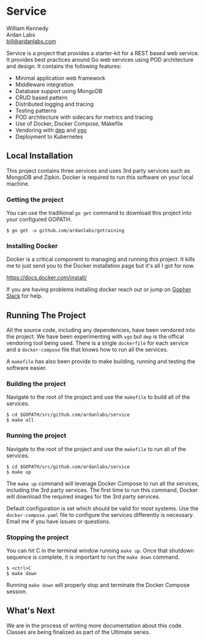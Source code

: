 # Service

William Kennedy  
Ardan Labs  
bill@ardanlabs.com

Service is a project that provides a starter-kit for a REST based web service. It provides best practices around Go   web services using POD architecture and design. It contains the following features:

* Minimal application web framework
* Middleware integration
* Database support using MongoDB
* CRUD based pattern
* Distributed logging and tracing
* Testing patterns
* POD architecture with sidecars for metrics and tracing
* Use of Docker, Docker Compose, Makefile
* Vendoring with [dep](https://github.com/golang/dep) and [vgo](https://github.com/golang/vgo)
* Deployment to Kubernetes

## Local Installation

This project contains three services and uses 3rd party services such as MongoDB and Zipkin. Docker is required to run this software on your local machine.

### Getting the project

You can use the traditional `go get` command to download this project into your configured GOPATH.

```
$ go get -u github.com/ardanlabs/gotraining
```

### Installing Docker

Docker is a critical component to managing and running this project. It kills me to just send you to the Docker installation page but it's all I got for now.

https://docs.docker.com/install/

If you are having problems installing docker reach out or jump on [Gopher Slack](http://invite.slack.golangbridge.org/) for help.

## Running The Project

All the source code, including any dependencies, have been vendored into the project. We have been experimenting with `vgo` but `dep` is the offical vendoring tool being used. There is a single `dockerfile` for each service and a `docker-compose` file that knows how to run all the services.

A `makefile` has also been provide to make building, running and testing the software easier.

### Building the project

Navigate to the root of the project and use the `makefile` to build all of the services.

```
$ cd $GOPATH/src/github.com/ardanlabs/service
$ make all
```

### Running the project

Navigate to the root of the project and use the `makefile` to run all of the services.

```
$ cd $GOPATH/src/github.com/ardanlabs/service
$ make up
```

The `make up` command will leverage Docker Compose to run all the services, including the 3rd party services. The first time to run this command, Docker will download the required images for the 3rd party services.

Default configuration is set which should be valid for most systems. Use the `docker-compose.yaml` file to configure the services differently is necessary. Email me if you have issues or questions.

### Stopping the project

You can hit <ctrl>C in the terminal window running `make up`. Once that shutdown sequence is complete, it is important to run the `make down` command.

```
$ <ctrl>C
$ make down
```

Running `make down` will properly stop and terminate the Docker Compose session.

## What's Next

We are in the process of writing more documentation about this code. Classes are being finalized as part of the Ultimate series.
